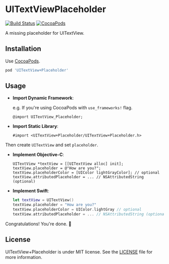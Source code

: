 UITextViewPlaceholder
======================

[![Build Status](https://travis-ci.org/devxoul/UITextView-Placeholder.svg?branch=master)](https://travis-ci.org/devxoul/UITextView-Placeholder)
[![CocoaPods](http://img.shields.io/cocoapods/v/UITextView+Placeholder.svg?style=flat)](http://cocoapods.org/?q=name%3AUITextView%2BPlaceholder)

A missing placeholder for UITextView.


Installation
------------

Use [CocoaPods](http://cocoapods.org).

```ruby
pod 'UITextView+Placeholder'
```


Usage
-----

- **Import Dynamic Framework**:

    e.g. If you're using CocoaPods with `use_frameworks!` flag.

    ```objc
    @import UITextView_Placeholder;
    ```
    
- **Import Static Library**:

    ```objc
    #import <UITextView+Placeholder/UITextView+Placeholder.h>
    ```

Then create `UITextView` and set `placeholder`.

- **Implement Objective-C**:

    ```objc
    UITextView *textView = [[UITextView alloc] init];
    textView.placeholder = @"How are you?";
    textView.placeholderColor = [UIColor lightGrayColor]; // optional
    textView.attributedPlaceholder = ... // NSAttributedString (optional)
    ```

- **Implement Swift**:

    ```swift
    let textView = UITextView()
    textView.placeholder = "How are you?"
    textView.placeholderColor = UIColor.lightGray // optional
    textView.attributedPlaceholder = ... // NSAttributedString (optional)
    ```

Congratulations! You're done. 🎉


License
-------

UITextView+Placeholder is under MIT license. See the [LICENSE](LICENSE) file for more information.
